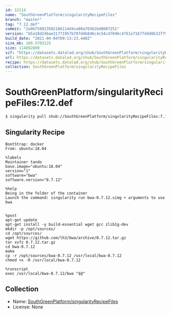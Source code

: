 ```yaml
---
id: 12114
name: "SouthGreenPlatform/singularityRecipeFiles"
branch: "master"
tag: "7.12.def"
commit: "2a9b759923502166114d4ce80a70362bd0087251"
version: "b5a18d2dbae31771957b707d4b846c4c54c47046c4761e71677d4d0b327791ce"
build_date: "2021-04-04T09:13:23.440Z"
size_mb: 109.5703125
size: 114892800
sif: "https://datasets.datalad.org/shub/SouthGreenPlatform/singularityRecipeFiles/7.12.def/2021-04-04-2a9b7599-b5a18d2d/b5a18d2dbae31771957b707d4b846c4c54c47046c4761e71677d4d0b327791ce.sif"
url: https://datasets.datalad.org/shub/SouthGreenPlatform/singularityRecipeFiles/7.12.def/2021-04-04-2a9b7599-b5a18d2d/
recipe: https://datasets.datalad.org/shub/SouthGreenPlatform/singularityRecipeFiles/7.12.def/2021-04-04-2a9b7599-b5a18d2d/Singularity
collection: SouthGreenPlatform/singularityRecipeFiles
---
```


# SouthGreenPlatform/singularityRecipeFiles:7.12.def

```bash
$ singularity pull shub://SouthGreenPlatform/singularityRecipeFiles:7.12.def
```

## Singularity Recipe

```singularity
BootStrap: docker
From: ubuntu:18.04

%labels
Maintainer tando
base.image="ubuntu:18.04"
version="1"
software="bwa"
software.version="0.7.12"

%help
Being in the folder of the container
Launch the command: singularity run bwa-0.7.12.simg + arguments to use bwa 


%post
apt-get update
apt-get install -y build-essential wget gcc zlib1g-dev
mkdir -p /opt/sources/
cd /opt/sources/
wget https://github.com/lh3/bwa/archive/0.7.12.tar.gz
tar xvfz 0.7.12.tar.gz
cd bwa-0.7.12
make
cp -r /opt/sources/bwa-0.7.12 /usr/local/bwa-0.7.12
chmod +x -R /usr/local/bwa-0.7.12

%runscript
exec /usr/local/bwa-0.7.12/bwa "$@"
```

## Collection

 - Name: [SouthGreenPlatform/singularityRecipeFiles](https://github.com/SouthGreenPlatform/singularityRecipeFiles)
 - License: None

